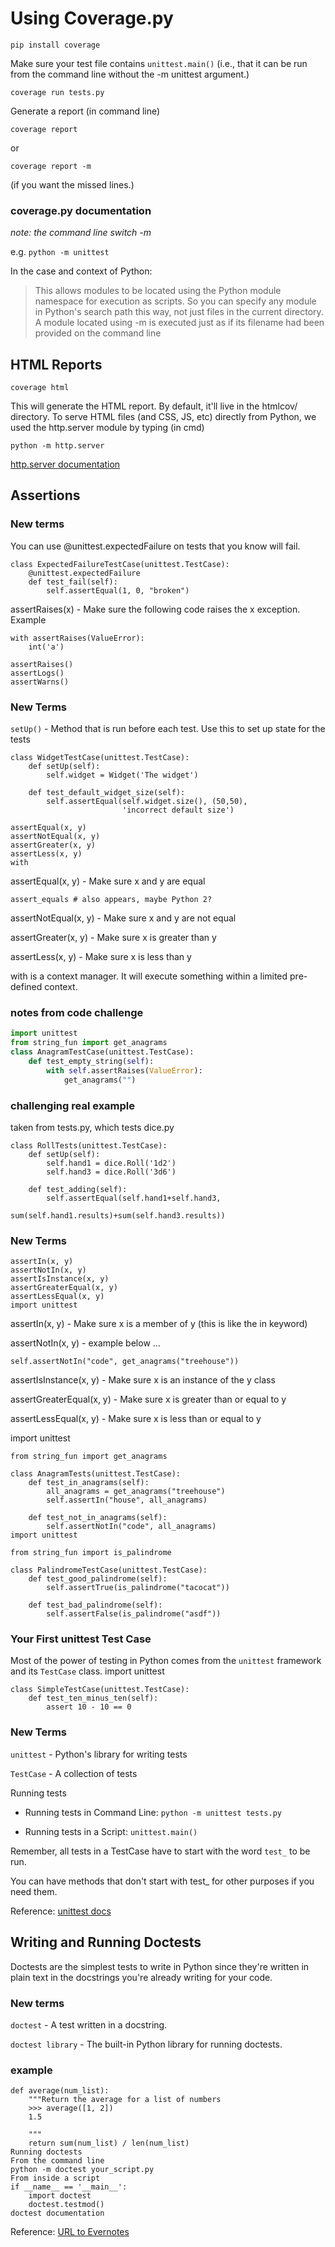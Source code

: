 # Using Coverage.py 

`pip install coverage`

Make sure your test file contains `unittest.main()` 
(i.e., that it can be run from the command line without the -m unittest argument.)

`coverage run tests.py`

Generate a report (in command line) 

`coverage report`

 or 

`coverage report -m`

(if you want the missed lines.)

### coverage.py documentation

*note: the command line switch -m*

e.g.  `python -m unittest`

In the case and context of Python:

> This allows modules to be located using the Python module namespace for execution as scripts. 
> So you can specify any module in Python's search path this way, not just files in the current directory.
> A module located using -m is executed just as if its filename had been provided on the command line


## HTML Reports 

`coverage html`

This will generate the HTML report. By default, it'll live in the htmlcov/ directory.
To serve HTML files (and CSS, JS, etc) directly from Python, we used the http.server module by typing (in cmd) 

`python -m http.server`

[http.server documentation](http://nedbatchelder.com/code/coverage/)

## Assertions 

### New terms

You can use @unittest.expectedFailure on tests that you know will fail. 

```
class ExpectedFailureTestCase(unittest.TestCase):
    @unittest.expectedFailure
    def test_fail(self):
        self.assertEqual(1, 0, "broken")
```

assertRaises(x) - Make sure the following code raises the x exception.
Example

```
with assertRaises(ValueError):
    int('a')
```

```
assertRaises()
assertLogs()
assertWarns()
```

### New Terms

`setUp()` - Method that is run before each test. Use this to set up state for the tests

```
class WidgetTestCase(unittest.TestCase):
    def setUp(self):
        self.widget = Widget('The widget')

    def test_default_widget_size(self):
        self.assertEqual(self.widget.size(), (50,50),
                         'incorrect default size')
```

```
assertEqual(x, y)
assertNotEqual(x, y)
assertGreater(x, y)
assertLess(x, y)
with
```

assertEqual(x, y) - Make sure x and y are equal

    assert_equals # also appears, maybe Python 2?

assertNotEqual(x, y) - Make sure x and y are not equal

assertGreater(x, y) - Make sure x is greater than y

assertLess(x, y) - Make sure x is less than y

with is a context manager.  It will execute something within a limited pre-defined context.

### notes from code challenge

```Python
import unittest
from string_fun import get_anagrams
class AnagramTestCase(unittest.TestCase):
    def test_empty_string(self):
        with self.assertRaises(ValueError):
            get_anagrams("")
```

### challenging real example

taken from tests.py, which tests dice.py

```
class RollTests(unittest.TestCase):
    def setUp(self):
        self.hand1 = dice.Roll('1d2')
        self.hand3 = dice.Roll('3d6')

    def test_adding(self):
        self.assertEqual(self.hand1+self.hand3,
                         sum(self.hand1.results)+sum(self.hand3.results))
```

### New Terms

```
assertIn(x, y)
assertNotIn(x, y)
assertIsInstance(x, y)
assertGreaterEqual(x, y)
assertLessEqual(x, y)
import unittest
```

assertIn(x, y) - Make sure x is a member of y (this is like the in keyword)

assertNotIn(x, y) - example below ...

    self.assertNotIn("code", get_anagrams("treehouse"))

assertIsInstance(x, y) - Make sure x is an instance of the y class

assertGreaterEqual(x, y) - Make sure x is greater than or equal to y

assertLessEqual(x, y) - Make sure x is less than or equal to y

import unittest

```
from string_fun import get_anagrams

class AnagramTests(unittest.TestCase):
    def test_in_anagrams(self):
        all_anagrams = get_anagrams("treehouse")
        self.assertIn("house", all_anagrams)

    def test_not_in_anagrams(self):
        self.assertNotIn("code", all_anagrams)
import unittest

from string_fun import is_palindrome

class PalindromeTestCase(unittest.TestCase):
    def test_good_palindrome(self):
        self.assertTrue(is_palindrome("tacocat"))

    def test_bad_palindrome(self):
        self.assertFalse(is_palindrome("asdf"))
```

### Your First unittest Test Case

Most of the power of testing in Python comes from the `unittest` framework and its `TestCase` class.
import unittest

```
class SimpleTestCase(unittest.TestCase):
    def test_ten_minus_ten(self):
        assert 10 - 10 == 0
```

### New Terms

`unittest` - Python's library for writing tests

`TestCase` - A collection of tests

Running tests

* Running tests in Command Line: `python -m unittest tests.py`

* Running tests in a Script: `unittest.main()`
 
Remember, all tests in a TestCase have to start with the word `test_` to be run.

You can have methods that don't start with test_ for other purposes if you need them.

Reference: [unittest docs](https://docs.python.org/3/library/unittest.html)

## Writing and Running Doctests

Doctests are the simplest tests to write in Python since they're written in plain text in the docstrings you're already writing for your code.

### New terms

`doctest` - A test written in a docstring.

`doctest library` - The built-in Python library for running doctests.

### example

```
def average(num_list):
    """Return the average for a list of numbers
    >>> average([1, 2])
    1.5
    
    """
    return sum(num_list) / len(num_list)
Running doctests
From the command line
python -m doctest your_script.py
From inside a script
if __name__ == '__main__':
    import doctest
    doctest.testmod()
doctest documentation
```

Reference: [URL to Evernotes](https://www.evernote.com/client/web?login=true#?anb=true&b=3a6bccbd-06a7-49d5-9cb3-ce0eb89f0680&n=c2481594-341f-4e00-b728-832e968a8f69&s=s516&)
